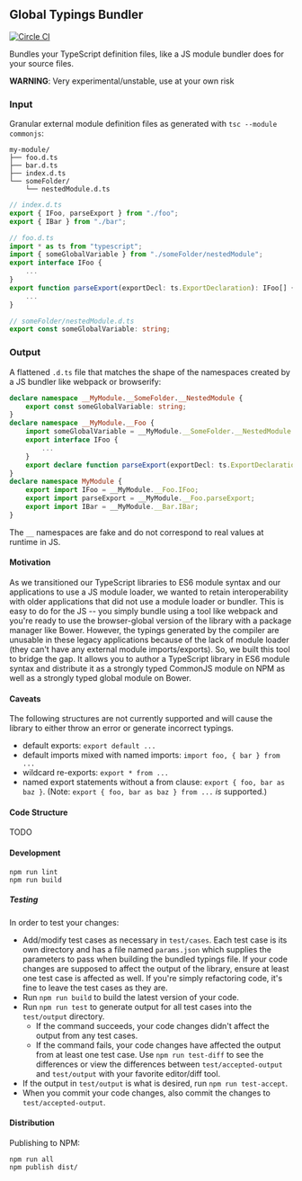 ## Global Typings Bundler

[![Circle CI](https://circleci.com/gh/palantir/global-typings-bundler.svg?style=svg&circle-token=7aa0422260d471482bcbc9719d609e530f32ccda)](https://circleci.com/gh/palantir/global-typings-bundler)

Bundles your TypeScript definition files, like a JS module bundler does for your source files.

**WARNING**: Very experimental/unstable, use at your own risk

### Input

Granular external module definition files as generated with `tsc --module commonjs`:

```
my-module/
├── foo.d.ts
├── bar.d.ts
├── index.d.ts
└── someFolder/
    └── nestedModule.d.ts
```

```ts
// index.d.ts
export { IFoo, parseExport } from "./foo";
export { IBar } from "./bar";
```

```ts
// foo.d.ts
import * as ts from "typescript";
import { someGlobalVariable } from "./someFolder/nestedModule";
export interface IFoo {
    ...
}
export function parseExport(exportDecl: ts.ExportDeclaration): IFoo[] {
    ...
}
```

```ts
// someFolder/nestedModule.d.ts
export const someGlobalVariable: string;
```

### Output

A flattened `.d.ts` file that matches the shape of the namespaces created by a JS bundler like webpack or browserify:

```ts
declare namespace __MyModule.__SomeFolder.__NestedModule {
    export const someGlobalVariable: string;
}
declare namespace __MyModule.__Foo {
    import someGlobalVariable = __MyModule.__SomeFolder.__NestedModule.someGlobalVariable;
    export interface IFoo {
        ...
    }
    export declare function parseExport(exportDecl: ts.ExportDeclaration): IFoo[];
}
declare namespace MyModule {
    export import IFoo = __MyModule.__Foo.IFoo;
    export import parseExport = __MyModule.__Foo.parseExport;
    export import IBar = __MyModule.__Bar.IBar;
}
```

The `__` namespaces are fake and do not correspond to real values at runtime in JS.

#### Motivation

As we transitioned our TypeScript libraries to ES6 module syntax and our applications to use a JS module loader,
we wanted to retain interoperability with older applications that did not use a module loader or bundler. This
is easy to do for the JS -- you simply bundle using a tool like webpack and you're ready to use the browser-global
version of the library with a package manager like Bower. However, the typings generated by the compiler are unusable
in these legacy applications because of the lack of module loader (they can't have any external module imports/exports).
So, we built this tool to bridge the gap. It allows you to author a TypeScript library in ES6 module syntax and
distribute it as a strongly typed CommonJS module on NPM as well as a strongly typed global module on Bower.

#### Caveats

The following structures are not currently supported and will cause the library to either throw an error or generate incorrect typings.

* default exports: `export default ...`
* default imports mixed with named imports: `import foo, { bar } from ...`
* wildcard re-exports: `export * from ...`
* named export statements without a from clause: `export { foo, bar as baz }`. (Note: `export { foo, bar as baz } from ...` _is_ supported.)

#### Code Structure

TODO

#### Development

```
npm run lint
npm run build
```

##### Testing

In order to test your changes:

* Add/modify test cases as necessary in `test/cases`. Each test case is its own directory
and has a file named `params.json` which supplies the parameters to pass when building the bundled typings file.
If your code changes are supposed to affect the output of the library, ensure at least one test case is affected
as well. If you're simply refactoring code, it's fine to leave the test cases as they are.
* Run `npm run build` to build the latest version of your code.
* Run `npm run test` to generate output for all test cases into the `test/output` directory.
    * If the command succeeds, your code changes didn't affect the output from any test cases.
    * If the command fails, your code changes have affected the output from at least one test case.
      Use `npm run test-diff` to see the differences or view the differences between
      `test/accepted-output` and `test/output` with your favorite editor/diff tool.
* If the output in `test/output` is what is desired, run `npm run test-accept`.
* When you commit your code changes, also commit the changes to `test/accepted-output`.


#### Distribution

Publishing to NPM:

```
npm run all
npm publish dist/
```

